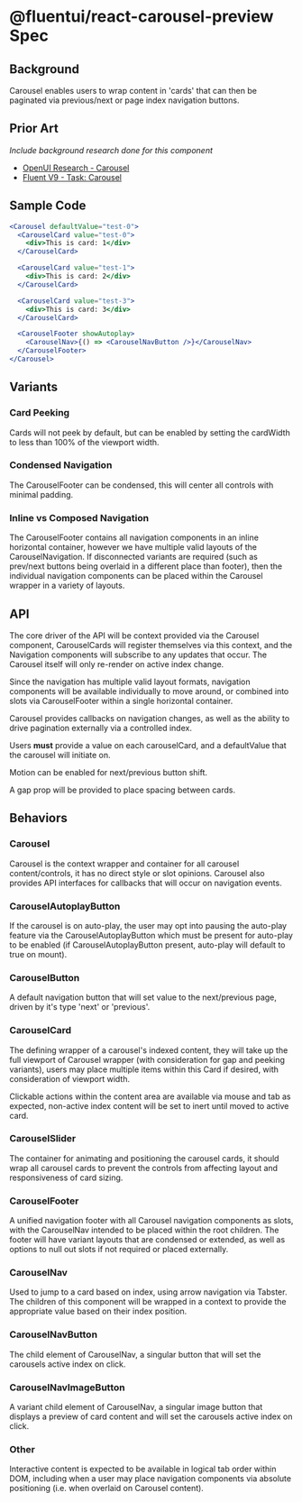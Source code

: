 # @fluentui/react-carousel-preview Spec

## Background

Carousel enables users to wrap content in 'cards' that can then be paginated via previous/next or page index navigation buttons.

## Prior Art

_Include background research done for this component_

- [OpenUI Research - Carousel](https://open-ui.org/components/carousel.research/)
- [Fluent V9 - Task: Carousel](https://github.com/microsoft/fluentui/issues/26647)

## Sample Code

```jsx
<Carousel defaultValue="test-0">
  <CarouselCard value="test-0">
    <div>This is card: 1</div>
  </CarouselCard>

  <CarouselCard value="test-1">
    <div>This is card: 2</div>
  </CarouselCard>

  <CarouselCard value="test-3">
    <div>This is card: 3</div>
  </CarouselCard>

  <CarouselFooter showAutoplay>
    <CarouselNav>{() => <CarouselNavButton />}</CarouselNav>
  </CarouselFooter>
</Carousel>
```

## Variants

### Card Peeking

Cards will not peek by default, but can be enabled by setting the cardWidth to less than 100% of the viewport width.

### Condensed Navigation

The CarouselFooter can be condensed, this will center all controls with minimal padding.

### Inline vs Composed Navigation

The CarouselFooter contains all navigation components in an inline horizontal container, however we have multiple valid layouts of the CarouselNavigation. If disconnected variants are required (such as prev/next buttons being overlaid in a different place than footer), then the individual navigation components can be placed within the Carousel wrapper in a variety of layouts.

## API

The core driver of the API will be context provided via the Carousel component, CarouselCards will register themselves via this context, and the Navigation components will subscribe to any updates that occur. The Carousel itself will only re-render on active index change.

Since the navigation has multiple valid layout formats, navigation components will be available individually to move around, or combined into slots via CarouselFooter within a single horizontal container.

Carousel provides callbacks on navigation changes, as well as the ability to drive pagination externally via a controlled index.

Users **must** provide a value on each carouselCard, and a defaultValue that the carousel will initiate on.

Motion can be enabled for next/previous button shift.

A gap prop will be provided to place spacing between cards.

## Behaviors

### Carousel

Carousel is the context wrapper and container for all carousel content/controls, it has no direct style or slot opinions. Carousel also provides API interfaces for callbacks that will occur on navigation events.

### CarouselAutoplayButton

If the carousel is on auto-play, the user may opt into pausing the auto-play feature via the CarouselAutoplayButton which must be present for auto-play to be enabled (if CarouselAutoplayButton present, auto-play will default to true on mount).

### CarouselButton

A default navigation button that will set value to the next/previous page, driven by it's type 'next' or 'previous'.

### CarouselCard

The defining wrapper of a carousel's indexed content, they will take up the full viewport of Carousel wrapper (with consideration for gap and peeking variants), users may place multiple items within this Card if desired, with consideration of viewport width.

Clickable actions within the content area are available via mouse and tab as expected, non-active index content will be set to inert until moved to active card.

### CarouselSlider

The container for animating and positioning the carousel cards, it should wrap all carousel cards to prevent the controls from affecting layout and responsiveness of card sizing.

### CarouselFooter

A unified navigation footer with all Carousel navigation components as slots, with the CarouselNav intended to be placed within the root children. The footer will have variant layouts that are condensed or extended, as well as options to null out slots if not required or placed externally.

### CarouselNav

Used to jump to a card based on index, using arrow navigation via Tabster. The children of this component will be wrapped in a context to provide the appropriate value based on their index position.

### CarouselNavButton

The child element of CarouselNav, a singular button that will set the carousels active index on click.

### CarouselNavImageButton

A variant child element of CarouselNav, a singular image button that displays a preview of card content and will set the carousels active index on click.

### Other

Interactive content is expected to be available in logical tab order within DOM, including when a user may place navigation components via absolute positioning (i.e. when overlaid on Carousel content).
